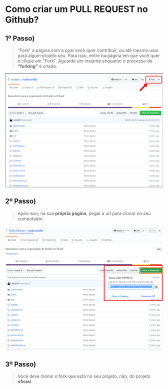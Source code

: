 # Como criar um PULL REQUEST no Github?

## 1º Passo)
> "Fork" a página com a qual você quer contribuir, ou até mesmo usar para algum projeto seu. Para isso, entre na página em que você quer e clique em "Fork".
> Aguarde um instante enquanto o processo de __"forking"__ é criado.
> 
![fork_imagem](assets/imagem1.png)
## 2º Passo) 
> Após isso, na sua __própria página__, pegar a url para clonar no seu computador.
> 
![fork_imagem](assets/imagem2.png)
## 3º Passo)
> Você deve clonar o fork que está no seu projeto, não, do projeto
__oficial__.